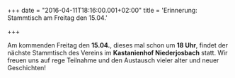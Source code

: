 +++
date = "2016-04-11T18:16:00.001+02:00"
title = 'Erinnerung: Stammtisch am Freitag den 15.04.'


+++

Am kommenden Freitag den **15.04.**, dieses mal schon um **18 Uhr**, findet der nächste Stammtisch des Vereins im **Kastanienhof Niederjosbach** statt. Wir freuen uns auf rege Teilnahme und den Austausch vieler alter und neuer Geschichten!

      